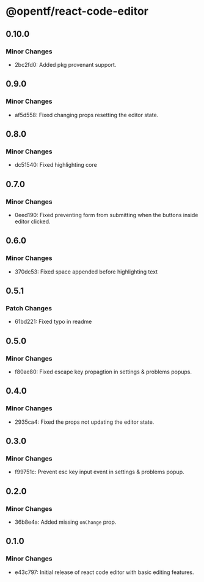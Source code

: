 # @opentf/react-code-editor

## 0.10.0

### Minor Changes

- 2bc2fd0: Added pkg provenant support.

## 0.9.0

### Minor Changes

- af5d558: Fixed changing props resetting the editor state.

## 0.8.0

### Minor Changes

- dc51540: Fixed highlighting core

## 0.7.0

### Minor Changes

- 0eed190: Fixed preventing form from submitting when the buttons inside editor clicked.

## 0.6.0

### Minor Changes

- 370dc53: Fixed space appended before highlighting text

## 0.5.1

### Patch Changes

- 61bd221: Fixed typo in readme

## 0.5.0

### Minor Changes

- f80ae80: Fixed escape key propagtion in settings & problems popups.

## 0.4.0

### Minor Changes

- 2935ca4: Fixed the props not updating the editor state.

## 0.3.0

### Minor Changes

- f99751c: Prevent esc key input event in settings & problems popup.

## 0.2.0

### Minor Changes

- 36b8e4a: Added missing `onChange` prop.

## 0.1.0

### Minor Changes

- e43c797: Initial release of react code editor with basic editing features.

